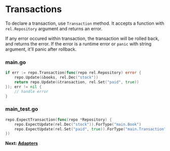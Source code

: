 # Transactions

To declare a transaction, use `Transaction` method.
It accepts a function with `rel.Repository` argument and returns an error.

If any error occured within transaction, the transaction will be rolled back, and returns the error.
If the error is a runtime error or `panic` with string argument, it'll panic after rollback.

<!-- tabs:start -->

### **main.go**

```go
if err := repo.Transaction(func(repo rel.Repository) error {
    repo.Update(&books, rel.Dec("stock"))
    return repo.Update(&transaction, rel.Set("paid", true))
}); err != nil {
    // handle error
}
```

### **main_test.go**

```go
repo.ExpectTransaction(func(repo *Repository) {
    repo.ExpectUpdate(rel.Dec("stock")).ForType("main.Book")
    repo.ExpectUpdate(rel.Set("paid", true)).ForType("main.Transaction")
})
```

<!-- tabs:end -->

**Next: [Adapters](adapters.md)**

